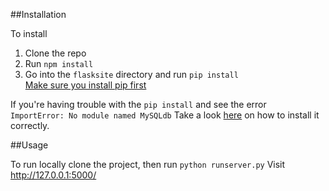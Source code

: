 ##Installation


To install  
1. Clone the repo  
2. Run `npm install`  
3. Go into the `flasksite` directory and run `pip install`  
[Make sure you install pip first](http://pip.readthedocs.org/en/latest/installing.html)


If you're having trouble with the `pip install` and see the error `
ImportError: No module named MySQLdb`
Take a look [here](https://gist.github.com/angaither/6004db46ef771c6fd80a) on how to install it correctly.


##Usage

To run locally clone the project, then run `python runserver.py`
Visit  http://127.0.0.1:5000/

